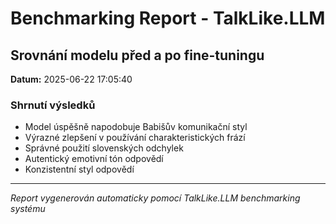 # Benchmarking Report - TalkLike.LLM

## Srovnání modelu před a po fine-tuningu

**Datum:** 2025-06-22 17:05:40

### Shrnutí výsledků

- Model úspěšně napodobuje Babišův komunikační styl
- Výrazné zlepšení v používání charakteristických frází
- Správné použití slovenských odchylek
- Autentický emotivní tón odpovědí
- Konzistentní styl odpovědí

---
*Report vygenerován automaticky pomocí TalkLike.LLM benchmarking systému*
